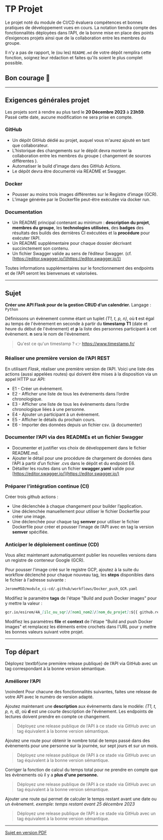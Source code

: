 # TP Projet

Le projet noté du module de CI/CD évaluera compétences et bonnes pratiques de développement vues en cours. La notation tiendra compte des fonctionnalités déployées dans l’API, de la bonne mise en place des points d’exigences projets ainsi que de la collaboration entre les membres du groupe.

Il n'y a pas de rapport, le (ou les) `README.md`  de votre dépôt remplira cette fonction, soignez leur rédaction et faites qu'ils soient le plus complet possible.

## Bon courage 🚀

___

## Exigences générales projet

Les projets sont à rendre au plus tard le **20 Décembre 2023** à **23h59**.
Passé cette date, aucune modification ne sera prise en compte.

### GitHub

* Un dépôt GitHub dédié au projet, auquel vous m'aurez ajouté en tant que collaborateur.
* L’historique des changements sur le dépôt devra montrer la collaboration entre les membres du groupe ( changement de sources différentes ).
* Automatiser le build d’image dans des GitHub Actions.
* Le dépôt devra être documenté via README et Swagger.

### Docker

* Pousser au moins trois images différentes sur le Registre d’image (GCR).
* L’image générée par le Dockerfile peut-être exécutée via docker run.

### Documentation

* Un README principal contenant au minimum : **description du projet**, **membres du groupe**, les **technologies utilisées**, des **badges** des résultats des builds des dernières CI exécutées et la **procédure** pour exécuter l’API.
* Un README supplémentaire pour chaque dossier décrivant succinctement son contenu.
* Un fichier Swagger valide au sens de l’éditeur Swagger.  (cf. [https://editor.swagger.io/](https://editor.swagger.io/))

Toutes informations supplémentaires sur le fonctionnement des endpoints et de l’API seront les bienvenues et valorisées.

___

## Sujet

**Créer une API Flask pour de la gestion CRUD d’un calendrier.**
Langage : `Python`

Définissons un évènement comme étant un tuplet *(T1, t, p, n)*, où **t** est égal au temps de l'évènement en seconde à partir du **timestamp T1** (date et heure du début de l'évènement) et **p** la liste des personnes participant à cet évènement. **n** sera le nom de l'évènement.

> Qu'est ce qu'un timestamp ? 👉 https://www.timestamp.fr/

### Réaliser une première version de l’API REST

En utilisant *Flask*, réaliser une première version de l’API.
Voici une liste des actions (aussi appelées routes) qui doivent être mises à la disposition via un appel HTTP sur API:

* E1 - Créer un évènement.
* E2 - Afficher une liste de tous les événements dans l’ordre chronologique.
* E3 - Afficher une liste de tous les évènements dans l’ordre chronologique liées à une personne.
* E4 - Ajouter un participant à un évènement.
* E5 - Afficher le détails du prochain cours.
* E6 - Importer des données depuis un fichier csv. (à documenter)

### Documenter l’API via des READMEs et un fichier Swagger

* Documenter et justifier vos choix de développement dans le fichier README.md.
* Ajouter le détail pour une procédure de chargement de données dans l’API à partir d’un fichier .cvs dans le dépôt et du endpoint E6.
* Détailler les routes dans un fichier **swagger.yaml** valide pour [https://editor.swagger.io/](https://editor.swagger.io/)

### Préparer l’intégration continue (CI)

Créer trois github actions :

* Une déclenchée à chaque changement pour builder l’application.
* Une déclenchée manuellement pour utiliser le fichier Dockerfile pour créer une image.
* Une déclenchée pour chaque tag **semver** pour utiliser le fichier Dockerfile pour créer et pousser l’image de l’API avec en tag la version **semver** spécifiée.

### Anticiper le déploiement continue (CD)

Vous allez maintenant automatiquement publier les nouvelles versions dans un registre de conteneur Google (GCR).

Pour pousser l'image créé sur le registre GCP, ajoutez à la suite du workflow déclenché pour chaque nouveau tag, les **steps** disponibles dans le fichier à l'adresse suivante :

```md
JeromeMSD/module_ci-cd/.github/workflows/Docker_push_GCR.yaml
```

Modifiez le paramètre **tags** de l'étape "Build and push Docker images" pour y mettre la valeur :

```md
gcr.io/esirem/4A_[ilc_ou_sqr]/[nom1_nom2]/[nom_du_projet]:${{ github.ref_name }}
```

Modifiez les paramètres **file** et **context** de l'étape "Build and push Docker images" et remplacez les éléments entre crochets dans l'URL pour y mettre les bonnes valeurs suivant votre projet.

___

## Top départ

Déployez \textbf{une première release publique} de l’API via GitHub avec un tag correspondant à la bonne version sémantique.

### Améliorer l’API

\noindent Pour chacune des fonctionnalités suivantes, faites une release de votre API avec le numéro de version adapté.

Ajoutez maintenant une **description** aux évènements dans le modèle: *(T1, t, p, n, d)*, où **d** est une courte description de l'évènement. Les endpoints de lectures doivent prendre en compte ce changement.

> Déployez une release publique de l’API à ce stade via GitHub avec un tag équivalent à la bonne version sémantique.

Ajoutez une route pour obtenir le nombre total de temps passé dans des évènements pour une personne sur la journée, sur sept jours et sur un mois.

> Déployez une release publique de l’API à ce stade via GitHub avec un tag équivalent à la bonne version sémantique.

Corriger la fonction de calcul du temps total pour ne prendre en compte que les évènements où il y a **plus d'une personne.**

> Déployez une release publique de l’API à ce stade via GitHub avec un tag équivalent à la bonne version sémantique.

Ajouter une route qui permet de calculer le temps restant avant une date ou un évènement.
*exemple: temps restant avant 25 décembre 2023*

> Déployez une release publique de l’API à ce stade via GitHub avec un tag équivalent à la bonne version sémantique.

___

[ Sujet en version PDF ](./CI-CD_4A_Projet_2023.pdf)